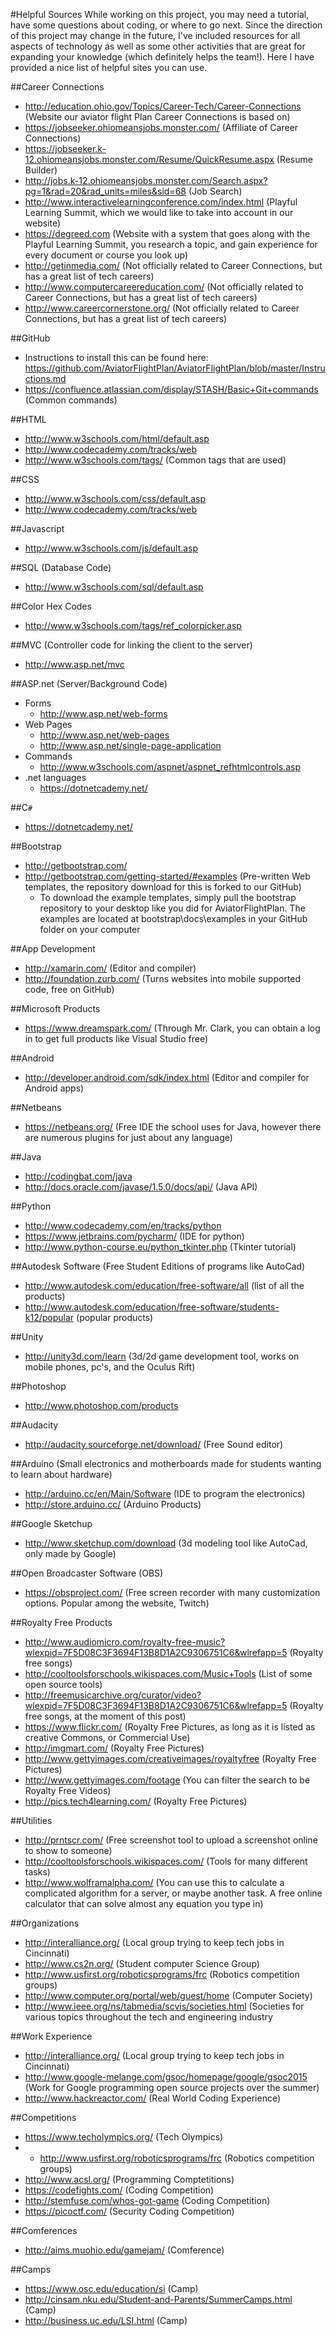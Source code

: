 #Helpful Sources
While working on this project, you may need a tutorial, have some questions about coding, or where to go next. Since the direction of this project may change in the future, I've included resources for all aspects of technology as well as some other activities that are great for expanding your knowledge (which definitely helps the team!). Here I have provided a nice list of helpful sites you can use.

##Career Connections
* http://education.ohio.gov/Topics/Career-Tech/Career-Connections (Website our aviator flight Plan Career Connections is based on)
* https://jobseeker.ohiomeansjobs.monster.com/ (Affiliate of Career Connections)
* https://jobseeker.k-12.ohiomeansjobs.monster.com/Resume/QuickResume.aspx (Resume Builder)
* http://jobs.k-12.ohiomeansjobs.monster.com/Search.aspx?pg=1&rad=20&rad_units=miles&sid=68 (Job Search)
* http://www.interactivelearningconference.com/index.html (Playful Learning Summit, which we would like to take into account in our website)
* https://degreed.com (Website with a system that goes along with the Playful Learning Summit, you research a topic, and gain experience for every document or course you look up)
* http://getinmedia.com/ (Not officially related to Career Connections, but has a great list of tech careers)
* http://www.computercareereducation.com/ (Not officially related to Career Connections, but has a great list of tech careers)
* http://www.careercornerstone.org/ (Not officially related to Career Connections, but has a great list of tech careers)

##GitHub
* Instructions to install this can be found here: https://github.com/AviatorFlightPlan/AviatorFlightPlan/blob/master/Instructions.md
* https://confluence.atlassian.com/display/STASH/Basic+Git+commands (Common commands)

##HTML
* http://www.w3schools.com/html/default.asp
* http://www.codecademy.com/tracks/web
* http://www.w3schools.com/tags/ (Common tags that are used)

##CSS
* http://www.w3schools.com/css/default.asp
* http://www.codecademy.com/tracks/web

##Javascript
* http://www.w3schools.com/js/default.asp

##SQL (Database Code)
* http://www.w3schools.com/sql/default.asp

##Color Hex Codes
* http://www.w3schools.com/tags/ref_colorpicker.asp

##MVC (Controller code for linking the client to the server)
* http://www.asp.net/mvc

##ASP.net (Server/Background Code)
* Forms
  * http://www.asp.net/web-forms
* Web Pages
  * http://www.asp.net/web-pages
  * http://www.asp.net/single-page-application
* Commands
  * http://www.w3schools.com/aspnet/aspnet_refhtmlcontrols.asp
* .net languages
  * https://dotnetcademy.net/
  
##C`#`
* https://dotnetcademy.net/

##Bootstrap
* http://getbootstrap.com/
* http://getbootstrap.com/getting-started/#examples (Pre-written Web templates, the repository download for this is forked to our GitHub)
  * To download the example templates, simply pull the bootstrap repository to your desktop like you did for AviatorFlightPlan. The examples are located at bootstrap\docs\examples in your GitHub folder on your computer

##App Development
* http://xamarin.com/ (Editor and compiler)
* http://foundation.zurb.com/ (Turns websites into mobile supported code, free on GitHub)

##Microsoft Products
* https://www.dreamspark.com/ (Through Mr. Clark, you can obtain a log in to get full products like Visual Studio free)

##Android
* http://developer.android.com/sdk/index.html (Editor and compiler for Android apps)

##Netbeans
* https://netbeans.org/ (Free IDE the school uses for Java, however there are numerous plugins for just about any language)

##Java
* http://codingbat.com/java
* http://docs.oracle.com/javase/1.5.0/docs/api/ (Java API)

##Python
* http://www.codecademy.com/en/tracks/python
* https://www.jetbrains.com/pycharm/ (IDE for python)
* http://www.python-course.eu/python_tkinter.php (Tkinter tutorial)

##Autodesk Software (Free Student Editions of programs like AutoCad)
* http://www.autodesk.com/education/free-software/all (list of all the products)
* http://www.autodesk.com/education/free-software/students-k12/popular (popular products)

##Unity
* http://unity3d.com/learn (3d/2d game development tool, works on mobile phones, pc's, and the Oculus Rift)

##Photoshop
* http://www.photoshop.com/products

##Audacity
* http://audacity.sourceforge.net/download/ (Free Sound editor)

##Arduino (Small electronics and motherboards made for students wanting to learn about hardware)
* http://arduino.cc/en/Main/Software (IDE to program the electronics)
* http://store.arduino.cc/ (Arduino Products)

##Google Sketchup
* http://www.sketchup.com/download (3d modeling tool like AutoCad, only made by Google)

##Open Broadcaster Software (OBS)
* https://obsproject.com/ (Free screen recorder with many customization options. Popular among the website, Twitch)

##Royalty Free Products
* http://www.audiomicro.com/royalty-free-music?wlexpid=7F5D08C3F3694F13B8D1A2C9306751C6&wlrefapp=5 (Royalty free songs)
* http://cooltoolsforschools.wikispaces.com/Music+Tools (List of some open source tools)
* http://freemusicarchive.org/curator/video?wlexpid=7F5D08C3F3694F13B8D1A2C9306751C6&wlrefapp=5 (Royalty free songs, at the moment of this post)
* https://www.flickr.com/ (Royalty Free Pictures, as long as it is listed as creative Commons, or Commercial Use)
* http://imgmart.com/ (Royalty Free Pictures)
* http://www.gettyimages.com/creativeimages/royaltyfree (Royalty Free Pictures)
* http://www.gettyimages.com/footage (You can filter the search to be Royalty Free Videos)
* http://pics.tech4learning.com/ (Royalty Free Pictures)

##Utilities
* http://prntscr.com/ (Free screenshot tool to upload a screenshot online to show to someone)
* http://cooltoolsforschools.wikispaces.com/ (Tools for many different tasks)
* http://www.wolframalpha.com/ (You can use this to calculate a complicated algorithm for a server, or maybe another task. A free online calculator that can solve almost any equation you type in)

##Organizations
* http://interalliance.org/ (Local group trying to keep tech jobs in Cincinnati)
* http://www.cs2n.org/ (Student computer Science Group)
* http://www.usfirst.org/roboticsprograms/frc (Robotics competition groups)
* http://www.computer.org/portal/web/guest/home (Computer Society)
* http://www.ieee.org/ns/tabmedia/scvis/societies.html (Societies for various topics throughout the tech and engineering industry

##Work Experience
* http://interalliance.org/ (Local group trying to keep tech jobs in Cincinnati)
* http://www.google-melange.com/gsoc/homepage/google/gsoc2015 (Work for Google programming open source projects over the summer) 
* http://www.hackreactor.com/ (Real World Coding Experience)

##Competitions
* https://www.techolympics.org/ (Tech Olympics)
* * http://www.usfirst.org/roboticsprograms/frc (Robotics competition groups)
* http://www.acsl.org/ (Programming Comptetitions)
* https://codefights.com/ (Coding Competition)
* http://stemfuse.com/whos-got-game (Coding Competition)
* https://picoctf.com/ (Security Coding Competition) 

##Comferences
* http://aims.muohio.edu/gamejam/ (Comference)

##Camps
* https://www.osc.edu/education/si (Camp)
* http://cinsam.nku.edu/Student-and-Parents/SummerCamps.html (Camp)
* http://business.uc.edu/LSI.html (Camp)
